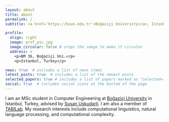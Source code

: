 ```yaml
---
layout: about
title: about
permalink: /
subtitle: <a href='https://boun.edu.tr'>Boğaziçi University</a>, Istanbul, Turkey.

profile:
  align: right
  image: prof_pic.jpg
  image_circular: false # crops the image to make it circular
  address: >
    <p>BM 36, Boğaziçi Uni.</p>
    <p>Istanbul, Turkey</p>

news: true  # includes a list of news items
latest_posts: true  # includes a list of the newest posts
selected_papers: true # includes a list of papers marked as "selected={true}"
social: true  # includes social icons at the bottom of the page
---
```


I am an MSc student in Computer Engineering at [Boğaziçi University](https://boun.edu.tr) in Istanbul, Turkey, advised by [Susan Uskudarli](https://www.cmpe.boun.edu.tr/~uskudarli/). I am also a member of [TABILab](https://tabilab.cmpe.boun.edu.tr). My research interests include computational linguistics, natural language processing, and computational complexity.
